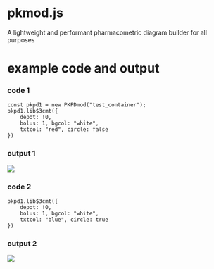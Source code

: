 # pkmod.js
A lightweight and performant pharmacometric diagram builder for all purposes


# example code and output

### code 1

```
const pkpd1 = new PKPDmod("test_container");
pkpd1.lib$3cmt({
    depot: !0,
    bolus: 1, bgcol: "white",
    txtcol: "red", circle: false
})

```

### output 1

![](https://pharmacometric.com/assets/3cmt.png)

### code 2

```
pkpd1.lib$3cmt({
    depot: !0,
    bolus: 1, bgcol: "white",
    txtcol: "blue", circle: true
})

```

### output 2

![](https://pharmacometric.com/assets/3cmt_r.png)